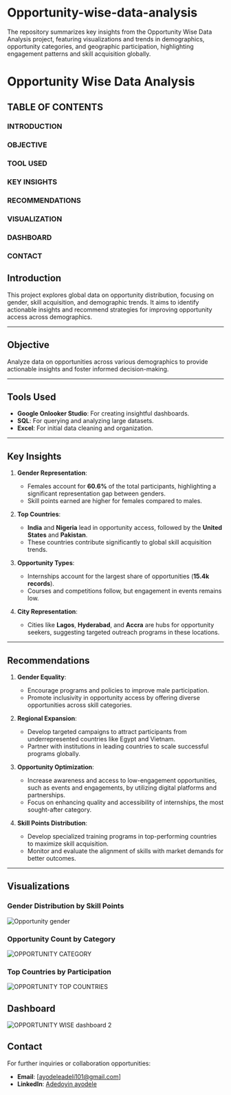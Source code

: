 # Opportunity-wise-data-analysis
The repository summarizes key insights from the Opportunity Wise Data Analysis project, featuring visualizations and trends in demographics, opportunity categories, and geographic participation, highlighting engagement patterns and skill acquisition globally.

# Opportunity Wise Data Analysis
## TABLE OF CONTENTS
### INTRODUCTION
### OBJECTIVE
### TOOL USED
### KEY INSIGHTS
### RECOMMENDATIONS
### VISUALIZATION
### DASHBOARD
### CONTACT




## Introduction
This project explores global data on opportunity distribution, focusing on gender, skill acquisition, and demographic trends. It aims to identify actionable insights and recommend strategies for improving opportunity access across demographics.

---

## Objective
Analyze data on opportunities across various demographics to provide actionable insights and foster informed decision-making.

---

## Tools Used
- **Google Onlooker Studio**: For creating insightful dashboards.
- **SQL**: For querying and analyzing large datasets.
- **Excel**: For initial data cleaning and organization.

---

## Key Insights
1. **Gender Representation**: 
   - Females account for **60.6%** of the total participants, highlighting a significant representation gap between genders.
   - Skill points earned are higher for females compared to males.

2. **Top Countries**:
   - **India** and **Nigeria** lead in opportunity access, followed by the **United States** and **Pakistan**.
   - These countries contribute significantly to global skill acquisition trends.

3. **Opportunity Types**:
   - Internships account for the largest share of opportunities (**15.4k records**).
   - Courses and competitions follow, but engagement in events remains low.

4. **City Representation**:
   - Cities like **Lagos**, **Hyderabad**, and **Accra** are hubs for opportunity seekers, suggesting targeted outreach programs in these locations.

---

## Recommendations
1. **Gender Equality**:
   - Encourage programs and policies to improve male participation.
   - Promote inclusivity in opportunity access by offering diverse opportunities across skill categories.

2. **Regional Expansion**:
   - Develop targeted campaigns to attract participants from underrepresented countries like Egypt and Vietnam.
   - Partner with institutions in leading countries to scale successful programs globally.

3. **Opportunity Optimization**:
   - Increase awareness and access to low-engagement opportunities, such as events and engagements, by utilizing digital platforms and partnerships.
   - Focus on enhancing quality and accessibility of internships, the most sought-after category.

4. **Skill Points Distribution**:
   - Develop specialized training programs in top-performing countries to maximize skill acquisition.
   - Monitor and evaluate the alignment of skills with market demands for better outcomes.

---

## Visualizations
### Gender Distribution by Skill Points
![Opportunity gender](https://github.com/user-attachments/assets/18eea0ba-d0a7-400d-9fa7-42102c887c5a)


### Opportunity Count by Category
![OPPORTUNITY CATEGORY](https://github.com/user-attachments/assets/6fd12bf1-3754-4360-b986-614d7fa2c249)


### Top Countries by Participation
![OPPORTUNITY TOP COUNTRIES](https://github.com/user-attachments/assets/b65e7cd8-5b49-4018-8482-b4fffc101bcc)

## Dashboard

![OPPORTUNITY WISE dashboard 2](https://github.com/user-attachments/assets/b96746a6-23dc-48e2-8346-0473da2d8809)

## Contact
For further inquiries or collaboration opportunities:
- **Email**: [ayodeleadeli101@gmail.com]
- **LinkedIn**: [Adedoyin ayodele]([(https://www.linkedin.com/in/adedoyinayodele)])


